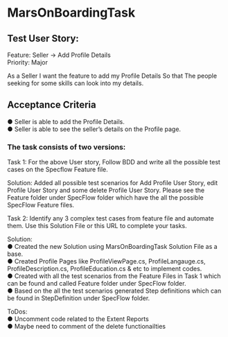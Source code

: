# MarsOnBoardingTask

## Test User Story:

Feature:  Seller -> Add Profile Details <br />
Priority: Major

As a Seller I want the feature to add my Profile Details So that The people seeking for some skills can look into my details. <br />

## Acceptance Criteria
●	Seller is able to add the Profile Details. <br />
●	Seller is able to see the seller’s details on the Profile page. 

### The task consists of two versions:
Task 1: For the above User story, Follow BDD and write all the possible test cases on the Specflow Feature file. 

Solution: Added all possible test scenarios for Add Profile User Story, edit Profile User Story and some delete Profile User Story. Please see the Feature folder under SpecFlow folder which have the all the possible SpecFlow Feature files.

Task 2: Identify any 3 complex test cases from feature file and automate them. Use this Solution File or this URL to complete your tasks.

Solution: <br />
● Created the new Solution using MarsOnBoardingTask Solution File as a base. <br />
● Created Profile Pages like ProfileViewPage.cs, ProfileLangauge.cs, ProfileDescription.cs, ProfileEducation.cs & etc to implement codes. <br />
● Created with all the test scenarios from the Feature Files in Task 1 which can be found and called Feature folder under SpecFlow folder. <br />
● Based on the all the test scenarios generated Step definitions which can be found in StepDefinition under SpecFlow folder.

ToDos: <br />
● Uncomment code related to the Extent Reports <br />
● Maybe need to comment of the delete functionailties <br />
